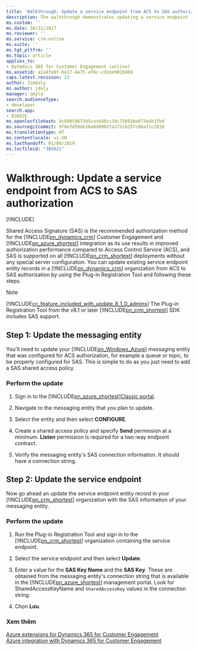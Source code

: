 ```yaml
---
title: 'Walkthrough: Update a service endpoint from ACS to SAS authorization (Developer Guide for Dynamics 365 for Customer Engagement) | MicrosoftDocs'
description: The walkthrough demonstrates updating a service endpoint from Access Control Service (ACS) to Shared Access Signature (SAS) authorization.
ms.custom: ''
ms.date: 10/31/2017
ms.reviewer: ''
ms.service: crm-online
ms.suite: ''
ms.tgt_pltfrm: ''
ms.topic: article
applies_to:
- Dynamics 365 for Customer Engagement (online)
ms.assetid: a1a4fe6f-be17-4a75-af6c-cd1ee901b868
caps.latest.revision: 13
author: JimDaly
ms.author: jdaly
manager: amyla
search.audienceType:
- developer
search.app:
- D365CE
ms.openlocfilehash: 4c8905d673d5cac646cc34c75693be673edb1fbd
ms.sourcegitcommit: 9f0efd59de16a6d9902fa372cb25fc0baf1c2838
ms.translationtype: HT
ms.contentlocale: vi-VN
ms.lasthandoff: 01/08/2019
ms.locfileid: "385621"
---
```

# <a name="walkthrough-update-a-service-endpoint-from-acs-to-sas-authorization"></a>Walkthrough: Update a service endpoint from ACS to SAS authorization

[!INCLUDE[](../includes/cc_applies_to_update_9_0_0.md)]

Shared Access Signature (SAS) is the recommended authorization method for the [!INCLUDE[pn_dynamics_crm](../includes/pn-dynamics-crm.md)] Customer Engagement and [!INCLUDE[pn_azure_shortest](../includes/pn-azure-shortest.md)] integration as its use results in improved authorization performance compared to Access Control Service (ACS), and SAS is supported on all [!INCLUDE[pn_crm_shortest](../includes/pn-crm-shortest.md)] deployments without any special server configuration. You can update existing service endpoint entity records in a [!INCLUDE[pn_dynamics_crm](../includes/pn-dynamics-crm.md)] organization from ACS to SAS authorization by using the Plug-in Registration Tool and following these steps.  
  
> [!NOTE]
> [!INCLUDE[cc_feature_included_with_update_8_1_0_admins](../includes/cc-feature-included-with-update-8-1-0-admins.md)] The Plug-in Registration Tool from the v8.1 or later [!INCLUDE[pn_crm_shortest](../includes/pn-crm-shortest.md)] SDK includes SAS support.  
  
## <a name="step-1-update-the-messaging-entity"></a>Step 1: Update the messaging entity  
 You'll need to update your [!INCLUDE[pn_Windows_Azure](../includes/pn-windows-azure.md)] messaging entity that was configured for ACS authorization, for example a queue or topic, to be properly configured for SAS. This is simple to do as you just need to add a SAS shared access policy.  
  
### <a name="perform-the-update"></a>Perform the update  
  
1. Sign in to the [!INCLUDE[pn_azure_shortest](../includes/pn-azure-shortest.md)][Classic portal](https://manage.windowsazure.com).  
  
2. Navigate to the messaging entity that you plan to update.  
  
3. Select the entity and then select **CONFIGURE**.  
  
4. Create a shared access policy and specify **Send** permission at a minimum. **Listen** permission is required for a two-way endpoint contract.  
  
5. Verify the messaging entity's SAS connection information. It should have a connection string.  
  
## <a name="step-2-update-the-service-endpoint"></a>Step 2: Update the service endpoint  
 Now go ahead an update the service endpoint entity record in your [!INCLUDE[pn_crm_shortest](../includes/pn-crm-shortest.md)] organization with the SAS information of your messaging entity.  
  
### <a name="perform-the-update"></a>Perform the update  
  
1. Run the Plug-in Registration Tool and sign in to the [!INCLUDE[pn_crm_shortest](../includes/pn-crm-shortest.md)] organization containing the service endpoint.  
  
2. Select the service endpoint and then select **Update**.  
  
3. Enter a value for the **SAS Key Name** and the **SAS Key**. These are obtained from the messaging entity's connection string that is available in the [!INCLUDE[pn_azure_shortest](../includes/pn-azure-shortest.md)] management portal. Look for SharedAccessKeyName and `SharedAccessKey` values in the connection string.  
  
4. Chọn **Lưu**.  
  
### <a name="see-also"></a>Xem thêm  
 [Azure extensions for Dynamics 365 for Customer Engagement](azure-extensions.md)   
 [Azure integration with Dynamics 365 for Customer Engagement](azure-integration.md)

